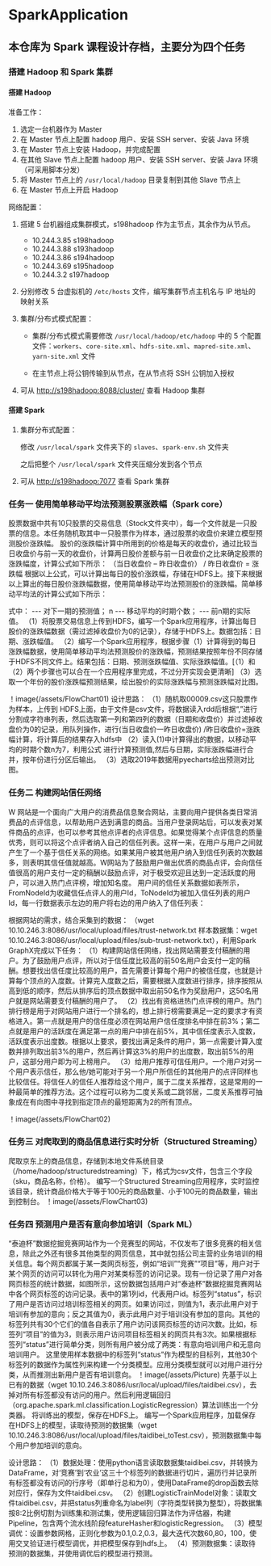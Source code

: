 # SparkApplication

## 本仓库为 Spark 课程设计存档，主要分为四个任务

### 搭建 Hadoop 和 Spark 集群

#### 搭建 Hadoop

准备工作：

1. 选定一台机器作为 Master
2. 在 Master 节点上配置 hadoop 用户、安装 SSH server、安装 Java 环境
3. 在 Master 节点上安装 Hadoop，并完成配置
4. 在其他 Slave 节点上配置 hadoop 用户、安装 SSH server、安装 Java 环境（可采用脚本分发）
5. 将 Master 节点上的 `/usr/local/hadoop` 目录复制到其他 Slave 节点上
6. 在 Master 节点上开启 Hadoop

网络配置：
1. 搭建 5 台机器组成集群模式，s198hadoop 作为主节点，其余作为从节点。
   - 10.244.3.85 s198hadoop
   - 10.244.3.88 s193hadoop
   - 10.244.3.86 s194hadoop
   - 10.244.3.69 s195hadoop
   - 10.244.3.2  s197hadoop

2. 分别修改 5 台虚拟机的 `/etc/hosts` 文件，编写集群节点主机名与 IP 地址的映射关系

3. 集群/分布式模式配置：

   - 集群/分布式模式需要修改 `/usr/local/hadoop/etc/hadoop` 中的 5 个配置文件：`workers`、`core-site.xml`、`hdfs-site.xml`、`mapred-site.xml`、`yarn-site.xml` 文件

   - 在主节点上将公钥传输到从节点，在从节点将 SSH 公钥加入授权

4. 可从 [http://s198hadoop:8088/cluster/](http://s198hadoop:8088/cluster/) 查看 Hadoop 集群

#### 搭建 Spark

1. 集群分布式配置：

   修改 `/usr/local/spark` 文件夹下的 `slaves`、`spark-env.sh` 文件夹

   之后把整个 `/usr/local/spark` 文件夹压缩分发到各个节点

2. 可从 [http://s198hadoop:7077](http://s198hadoop:7077) 查看 Spark 集群


### 任务一 使用简单移动平均法预测股票涨跌幅（Spark core）
股票数据中共有10只股票的交易信息（Stock文件夹中），每一个文件就是一只股票的信息。本任务随机取其中一只股票作为样本，通过股票的收盘价来建立模型预测股价涨跌幅。
股价的涨跌幅计算中所用到的价格是每天的收盘价，通过比较当日收盘价与前一天的收盘价，计算两日股价差额与前一日收盘价之比来确定股票的涨跌幅度，计算公式如下所示：
（当日收盘价 – 昨日收盘价） / 昨日收盘价 = 涨跌幅
根据以上公式，可以计算出每日的股价涨跌幅，存储在HDFS上。接下来根据以上算出的每日股价涨跌幅数据，使用简单移动平均法预测股价的涨跌幅。简单移动平均法的计算公式如下所示：
 
式中：  ---  对下一期的预测值；
      n  ---   移动平均的时期个数；
         ---  前n期的实际值。
（1）将股票交易信息上传到HDFS，编写一个Spark应用程序，计算出每日股价的涨跌幅数据（需过滤掉收盘价为0的记录），存储于HDFS上。数据包括：日期、涨跌幅值。
（2）编写一个Spark应用程序，根据步骤（1）计算得到的每日涨跌幅数据，使用简单移动平均法预测股价的涨跌幅，预测结果按照年份不同存储于HDFS不同文件上。结果包括：日期、预测涨跌幅值、实际涨跌幅值。[（1）和（2）两个步骤也可以合在一个应用程序里完成，不过分开实现会更清晰]
（3）选取一个年份的股价涨跌幅预测结果，绘出股价的实际涨跌幅与预测涨跌幅对比图。

！image(/assets/FlowChart01)
设计思路：
（1）随机取00009.csv这只股票作为样本，上传到 HDFS上面，由于文件是csv文件，将数据读入rdd后根据“,”进行分割成字符串列表，然后选取第一列和第四列的数据（日期和收盘价）并过滤掉收盘价为0的记录，用队列操作，进行(当日收盘价一昨日收盘价) /昨日收盘价=涨跌幅计算，将计算后的结果存入hdfs中
（2）读入(1)中计算得出的数据，以移动平均的时期个数n为7，利用公式 进行计算预测值,然后与日期，实际涨跌幅进行合并，按年份进行分区后输出。
（3）选取2019年数据用pyecharts绘出预测对比图。


### 任务二 构建网站信任网络

W 网站是一个面向广大用户的消费品信息聚合网站，主要向用户提供各类日常消费品的点评信息，以帮助用户选到满意的商品。当用户登录网站后，可以发表对某件商品的点评，也可以参考其他点评者的点评信息。如果觉得某个点评信息的质量优秀，则可以将这个点评者纳入自己的信任列表。这样一来，在用户与用户之间就产生了一个基于信任关系的网络。如果某用户被其他用户纳入到信任列表的次数越多，则表明其信任值就越高。W网站为了鼓励用户做出优质的商品点评，会向信任值很高的用户支付一定的稿酬以鼓励点评，对于极受欢迎且达到一定活跃度的用户，可以进入热门点评榜，增加知名度。
用户间的信任关系数据如表所示，FromNodeId为收藏信任点评人的用户Id，ToNodeId为被加入信任列表的用户Id，每一行数据表示左边的用户将右边的用户纳入了信任列表：
 
根据网站的需求，结合采集到的数据：
（wget 10.10.246.3:8086/usr/local/upload/files/trust-network.txt
样本数据集：wget 10.10.246.3:8086/usr/local/upload/files/sub-trust-network.txt），利用Spark GraphX完成以下任务：
（1）构建网站信任网络，找出网站需要支付稿酬的用户。为了鼓励用户点评，所以对于信任度比较高的前50名用户会支付一定的稿酬。想要找出信任度比较高的用户，首先需要计算每个用户的被信任度，也就是计算每个顶点的入度数。计算完入度数之后，需要根据入度数进行排序，排序按照从高到低的顺序，然后从排序后的顶点数据中取出前50名作为奖励用户，这50名用户就是网站需要支付稿酬的用户了。
（2）找出有资格进热门点评榜的用户。热门排行榜是用于对网站用户进行一个排名的，想上排行榜需要满足一定的要求才有资格进入。第一点就是用户的信任度必须在网站用户信任度排名中排在前3%；第二点就是用户的活跃度在满足第一点的用户中排在前5%，其中信任度表示入度数，活跃度表示出度数。根据以上要求，要找出满足条件的用户，第一点需要计算入度数并排列取出前3%的用户，然后再计算这3%的用户的出度数，取出前5%的用户，这部分用户即为可上榜用户。
（3）给用户推荐可信任用户。一个用户对另一个用户表示信任，那么他/她可能对于另一个用户所信任的其他用户的点评同样也比较信任。将信任人的信任人推荐给这个用户，属于二度关系推荐，这是常用的一种最简单的推荐方法。这个过程可以称为二度关系或二跳邻居，二度关系推荐可抽象成在有向图中寻找到指定顶点的最短距离为2的所有顶点。

！image(/assets/FlowChart02)


### 任务三 对爬取到的商品信息进行实时分析（Structured Streaming）

爬取京东上的商品信息，存储到本地文件系统目录（/home/hadoop/structuredstreaming）下，格式为csv文件，包含三个字段（sku，商品名称，价格）。
编写一个Structured Streaming应用程序，实时监控该目录，统计商品价格大于等于100元的商品数量、小于100元的商品数量，输出到控制台。
！image(/assets/FlowChart03)

### 任务四 预测用户是否有意向参加培训（Spark ML）

“泰迪杯”数据挖掘竞赛网站作为一个竞赛型的网站，不仅发布了很多竞赛的相关信息，除此之外还有很多其他类型的网页信息，其中就包括公司主营的业务培训的相关信息。每个网页都属于某一类网页标签，例如“培训”“竞赛”“项目”等，用户对于某个网页的访问可以转化为用户对某类标签的访问记录。现有一份记录了用户对各网页标签的统计数据，如图所示，这份数据包括用户对“泰迪杯”数据挖掘竞赛网站中各个网页标签的访问记录。表中的第1列id，代表用户id。标签列“status”，标识了用户是否访问过培训标签相关的网页。如果访问过，则值为1，表示此用户对于培训有参加的意向；反之其值为0，表示此用户对于培训没有参加的意向。其他的标签列共有30个它们的值各自表示了用户访问该网页标签的访问次数。比如，标签列“项目”的值为3，则表示用户访问项目标签相关的网页共有3次。如果根据标签列“status”进行简单分类，则所有用户被分成了两类：有意向培训用户和无意向培训用户。
这里使用样本数据中的标签列“status”作为模型的目标列，其他30个标签列的数据作为属性列来构建一个分类模型。应用分类模型就可以对用户进行分类，从而推测出新用户是否有培训意向。
！image(/assets/Picture)
先基于以上已有的数据（wget 10.10.246.3:8086/usr/local/upload/files/taidibei.csv），去掉对所有标签都没有访问的用户。然后利用逻辑回归（org.apache.spark.ml.classification.LogisticRegression）算法训练出一个分类器。
将训练出的模型，保存在HDFS上。
编写一个Spark应用程序，加载保存在HDFS上的模型，读取待预测的数据集（wget 10.10.246.3:8086/usr/local/upload/files/taidibei_toTest.csv），预测数据集中每个用户参加培训的意向。

设计思路：
（1）数据处理：使用python语言读取数据集taidibei.csv，并转换为DataFrame，对‘竞赛’到‘农业’这三十个标签列的数据进行切片，遍历行并记录所有标签都没有访问的行序号（即单行总和为0），使用DataFrame的drop函数去除对应行，保存为文件taidibei.csv。
（2）创建LogisticTrainModel对象：读取文件taidibei.csv，并把status列重命名为label列（字符类型转换为整型），将数据集按8:2比例切割为训练集和测试集，使用逻辑回归算法作为评估器，构建Pipeline，包含两个流水线阶段featureHasher和logisticRegression。
（3）模型调优：设置参数网格，正则化参数为0.1,0.2,0.3，最大迭代次数60,80，100，使用交叉验证进行模型调优，并把模型保存到hdfs上。
（4）预测数据集：读取待预测的数据集，并使用调优后的模型进行预测。

